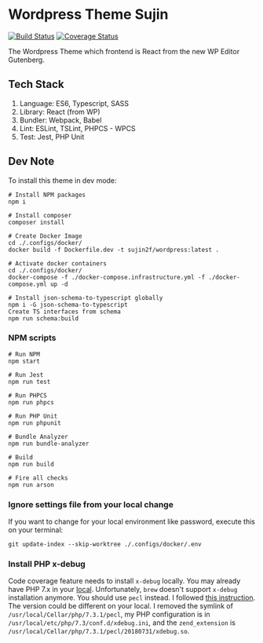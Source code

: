 # Wordpress Theme Sujin

[![Build Status](https://travis-ci.org/sujin2f/Sujin.svg)](https://travis-ci.org/sujin2f/Sujin)
[![Coverage Status](https://coveralls.io/repos/github/sujin2f/Sujin/badge.svg?branch=master)](https://coveralls.io/github/sujin2f/Sujin?branch=master)

The Wordpress Theme which frontend is React from the new WP Editor Gutenberg.

## Tech Stack
1. Language: ES6, Typescript, SASS
2. Library: React (from WP)
3. Bundler: Webpack, Babel
4. Lint: ESLint, TSLint, PHPCS - WPCS
5. Test: Jest, PHP Unit

## Dev Note
To install this theme in dev mode:

```shell
# Install NPM packages
npm i

# Install composer
composer install

# Create Docker Image
cd ./.configs/docker/
docker build -f Dockerfile.dev -t sujin2f/wordpress:latest .

# Activate docker containers
cd ./.configs/docker/
docker-compose -f ./docker-compose.infrastructure.yml -f ./docker-compose.yml up -d

# Install json-schema-to-typescript globally
npm i -G json-schema-to-typescript
Create TS interfaces from schema
npm run schema:build
```

### NPM scripts
```shell
# Run NPM
npm start

# Run Jest
npm run test

# Run PHPCS
npm run phpcs

# Run PHP Unit
npm run phpunit

# Bundle Analyzer
npm run bundle-analyzer

# Build
npm run build

# Fire all checks
npm run arson
```

### Ignore settings file from your local change
If you want to change for your local environment like password, execute this on your terminal:
```shell
git update-index --skip-worktree ./.configs/docker/.env
```

### Install PHP x-debug
Code coverage feature needs to install `x-debug` locally. You may already have PHP 7.x in your [local](HOWTO.Run_code_standards_checks.md). Unfortunately, `brew` doesn't support `x-debug` installation anymore. You should use `pecl` instead. I followed [this instruction](https://javorszky.co.uk/2018/05/03/getting-xdebug-working-on-php-7-2-and-homebrew/). The version could be different on your local. I removed the symlink of `/usr/local/Cellar/php/7.3.1/pecl`, my PHP configuration is in `/usr/local/etc/php/7.3/conf.d/xdebug.ini`, and the `zend_extension` is `/usr/local/Cellar/php/7.3.1/pecl/20180731/xdebug.so`.

